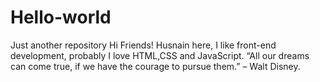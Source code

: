 # Hello-world
Just another repository
Hi Friends!
Husnain here, I like front-end development, probably I love HTML,CSS and JavaScript.
“All our dreams can come true, if we have the courage to pursue them.” – Walt Disney.
